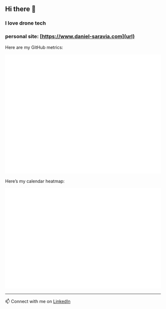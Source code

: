 ## Hi there 👋
### I love drone tech
### personal site: [https://www.daniel-saravia.com](url)
Here are my GitHub metrics:

![GitHub Metrics](./github-metrics.svg)

Here’s my calendar heatmap:

![Yearly Calendar Heatmap](./metrics.plugin.isocalendar.fullyear.svg)

---

📫 Connect with me on [LinkedIn](https://www.linkedin.com/in/daniel-saravia01/)
